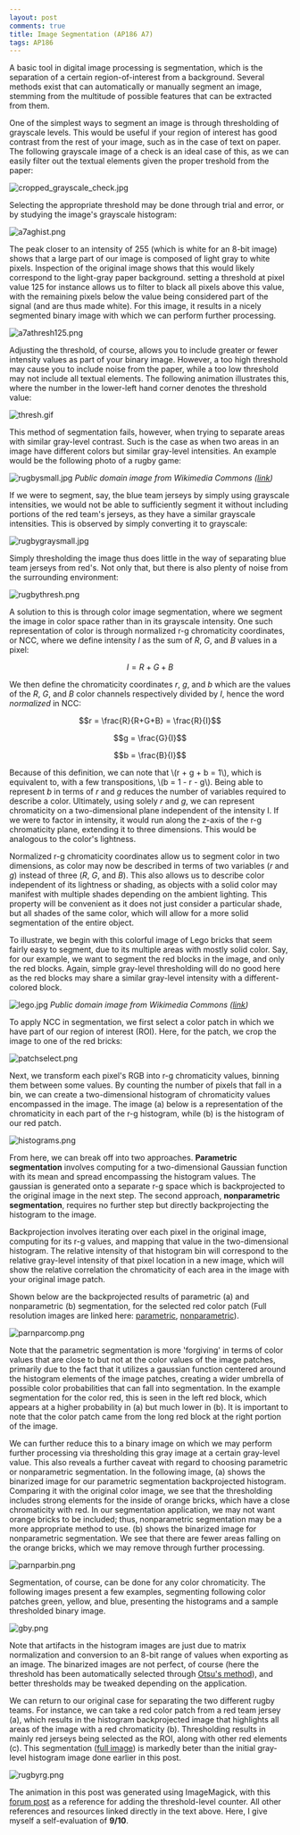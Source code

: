 ```yaml
---
layout: post
comments: true
title: Image Segmentation (AP186 A7)
tags: AP186
---  
```


A basic tool in digital image processing is segmentation, which is the separation of a certain region-of-interest from a background. Several methods exist that can automatically or manually segment an image, stemming from the multitude of possible features that can be extracted from them.

One of the simplest ways to segment an image is through thresholding of grayscale levels. This would be useful if your region of interest has good contrast from the rest of your image, such as in the case of text on paper. The following grayscale image of a check is an ideal case of this, as we can easily filter out the textual elements given the proper treshold from the paper:

![cropped_grayscale_check.jpg](https://s14.postimg.org/4wzlodfsx/cropped_grayscale_check.jpg)

Selecting the appropriate threshold may be done through trial and error, or by studying the image's grayscale histogram:

![a7aghist.png](https://s11.postimg.org/uyclc0aub/a7aghist.png)

The peak closer to an intensity of 255 (which is white for an 8-bit image) shows that a large part of our image is composed of light gray to white pixels. Inspection of the original image shows that this would likely correspond to the light-gray paper background. setting a threshold at pixel value 125 for instance allows us to filter to black all pixels above this value, with the remaining pixels below the value being considered part of the signal (and are thus made white). For this image, it results in a nicely segmented binary image with which we can perform further processing.

![a7athresh125.png](https://s11.postimg.org/olphslp9f/a7athresh125.png)

Adjusting the threshold, of course, allows you to include greater or fewer intensity values as part of your binary image. However, a too high threshold may cause you to include noise from the paper, while a too low threshold may not include all textual elements. The following animation illustrates this, where the number in the lower-left hand corner denotes the threshold value:

![thresh.gif](https://s21.postimg.org/47blsvvfr/thresh.gif)

This method of segmentation fails, however, when trying to separate areas with similar gray-level contrast. Such is the case as when two areas in an image have different colors but similar gray-level intensities. An example would be the following photo of a rugby game:

![rugbysmall.jpg](https://s21.postimg.org/93f97ms4n/rugbysmall.jpg)
*Public domain image from Wikimedia Commons ([link](https://commons.wikimedia.org/wiki/File:USO-FCG_-_20140913_19.jpg))*

If we were to segment, say, the blue team jerseys by simply using grayscale intensities, we would not be able to sufficiently segment it without including portions of the red team's jerseys, as they have a similar grayscale intensities. This is observed by simply converting it to grayscale:

![rugbygraysmall.jpg](https://s11.postimg.org/wq41gn9oz/rugbygraysmall.jpg)

Simply thresholding the image thus does little in the way of separating blue team jerseys from red's. Not only that, but there is also plenty of noise from the surrounding environment:

![rugbythresh.png](https://s21.postimg.org/ez3fyy7dz/rugbythresh.png)

A solution to this is through color image segmentation, where we segment the image in color space rather than in its grayscale intensity. One such representation of color is through normalized r-g chromaticity coordinates, or NCC, where we define intensity *I* as the sum of *R*, *G*, and *B* values in a pixel:

$$I = R + G + B$$

We then define the chromaticity coordinates *r*, *g*, and *b* which are the values of the *R*, *G*, and *B* color channels respectively divided by *I*, hence the word *normalized* in NCC:

$$r = \frac{R}{R+G+B} = \frac{R}{I}$$

$$g = \frac{G}{I}$$

$$b = \frac{B}{I}$$

Because of this definition, we can note that \\(r + g + b = 1\\), which is equivalent to, with a few transpositions,  \\(b = 1 - r - g\\). Being able to represent *b* in terms of *r* and *g* reduces the number of variables required to describe a color. Ultimately, using solely *r* and *g*, we can represent chromaticity on a two-dimensional plane independent of the intensity I. If we were to factor in intensity, it would run along the z-axis of the r-g chromaticity plane, extending it to three dimensions. This would be analogous to the color's lightness.

Normalized r-g chromaticity coordinates allow us to segment color in two dimensions, as color may now be described in terms of two variables (*r* and *g*) instead of three (*R*, *G*, and *B*). This also allows us to describe color independent of its lightness or shading, as objects with a solid color may manifest with multiple shades depending on the ambient lighting. This property will be convenient as it does not just consider a particular shade, but all shades of the same color, which will allow for a more solid segmentation of the entire object.

To illustrate, we begin with this colorful image of Lego bricks that seem fairly easy to segment, due to its multiple areas with mostly solid color. Say, for our example, we want to segment the red blocks in the image, and only the red blocks. Again, simple gray-level thresholding will do no good here as the red blocks may share a similar gray-level intensity with a different-colored block.

![lego.jpg](https://s22.postimg.org/ykztbmgrl/lego.jpg)
*Public domain image from Wikimedia Commons ([link](https://commons.wikimedia.org/wiki/File:Lego_Color_Bricks.jpg))*

To apply NCC in segmentation, we first select a color patch in which we have part of our region of interest (ROI). Here, for the patch, we crop the image to one of the red bricks:

![patchselect.png](https://s22.postimg.org/fnukpi0a9/patchselect.png)

Next, we transform each pixel's RGB into r-g chromaticity values, binning them between some values. By counting the number of pixels that fall in a bin, we can create a two-dimensional histogram of chromaticity values encompassed in the image. The image (a) below is a representation of the chromaticity in each part of the r-g histogram, while (b) is the histogram of our red patch.

![histograms.png](https://s21.postimg.org/p1nda5k9j/histograms.png)

From here, we can break off into two approaches. **Parametric segmentation** involves computing for a two-dimensional Gaussian function with its mean and spread encompassing the histogram values. The gaussian is generated onto a separate r-g space which is backprojected to the original image in the next step. The second approach, **nonparametric segmentation**, requires no further step but directly backprojecting the histogram to the image.

Backprojection involves iterating over each pixel in the original image, computing for its r-g values, and mapping that value in the two-dimensional histogram. The relative intensity of that histogram bin will correspond to the relative gray-level intensity of that pixel location in a new image, which will show the relative correlation the chromaticity of each area in the image with your original image patch.

Shown below are the backprojected results of parametric (a) and nonparametric (b) segmentation, for the selected red color patch (Full resolution images are linked here: [parametric](https://postimg.org/image/pqq9khbu7/), [nonparametric](https://postimg.org/image/dq7wcodn1/)).

![parnparcomp.png](https://s14.postimg.org/bcnixz2xd/parnparcomp.png)

Note that the parametric segmentation is more 'forgiving' in terms of color values that are close to but not at the color values of the image patches, primarily due to the fact that it utilizes a gaussian function centered around the histogram elements of the image patches, creating a wider umbrella of possible color probabilities that can fall into segmentation. In the example segmentation for the color red, this is seen in the left red block, which appears at a higher probability in (a) but much lower in (b). It is important to note that the color patch came from the long red block at the right portion of the image.

We can further reduce this to a binary image on which we may perform further processing via thresholding this gray image at a certain gray-level value. This also reveals a further caveat with regard to choosing parametric or nonparametric segmentation. In the following image, (a) shows the binarized image for our parametric segmentation backprojected histogram. Comparing it with the original color image, we see that the thresholding includes strong elements for the inside of orange bricks, which have a close chromaticity with red. In our segmentation application, we may not want orange bricks to be included; thus, nonparametric segmentation may be a more appropriate method to use. (b) shows the binarized image for nonparametric segmentation. We see that there are fewer areas falling on the orange bricks, which we may remove through further processing.

![parnparbin.png](https://s17.postimg.org/l2y414blr/parnparbin.png)

Segmentation, of course, can be done for any color chromaticity. The following images present a few examples, segmenting following color patches green, yellow, and blue, presenting the histograms and a sample thresholded binary image.

![gby.png](https://s18.postimg.org/yvnbqpw49/gby.png)

Note that artifacts in the histogram images are just due to matrix normalization and conversion to an 8-bit range of values when exporting as an image. The binarized images are not perfect, of course (here the threshold has been automatically selected through [Otsu's method](https://en.wikipedia.org/wiki/Otsu%27s_method)), and better thresholds may be tweaked depending on the application.

We can return to our original case for separating the two different rugby teams. For instance, we can take a red color patch from a red team jersey (a), which results in the histogram backprojected image that highlights all areas of the image with a red chromaticity (b). Thresholding results in mainly red jerseys being selected as the ROI, along with other red elements (c&zwnj;). This segmentation ([full image](https://postimg.org/image/nym1clcv5/)) is markedly beter than the initial gray-level histogram image done earlier in this post.

![rugbyrg.png](https://s21.postimg.org/i2cfx3uqv/rugbyrg.png)

The animation in this post was generated using ImageMagick, with this [forum post](http://www.imagemagick.org/discourse-server/viewtopic.php?t=16144) as a reference for adding the threshold-level counter. All other references and resources linked directly in the text above. Here, I give myself a self-evaluation of **9/10**.
